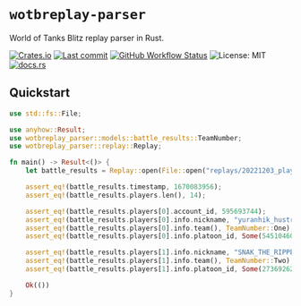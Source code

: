# `wotbreplay-parser`

World of Tanks Blitz replay parser in Rust.

[![Crates.io](https://img.shields.io/crates/v/wotbreplay-parser)](https://crates.io/crates/wotbreplay-parser)
[![Last commit](https://img.shields.io/github/last-commit/eigenein/wotbreplay-parser)](https://github.com/eigenein/wotbreplay-parser/commits/main)
[![GitHub Workflow Status](https://img.shields.io/github/actions/workflow/status/eigenein/wotbreplay-parser/check.yaml)](https://github.com/eigenein/wotbreplay-parser/actions)
![License: MIT](https://img.shields.io/crates/l/wotbreplay-parser)
[![docs.rs](https://img.shields.io/docsrs/wotbreplay-parser)](https://docs.rs/wotbreplay-parser)

## Quickstart

```rust
use std::fs::File;

use anyhow::Result;
use wotbreplay_parser::models::battle_results::TeamNumber;
use wotbreplay_parser::replay::Replay;

fn main() -> Result<()> {
    let battle_results = Replay::open(File::open("replays/20221203_player_results.wotbreplay")?)?.read_battle_results()?;

    assert_eq!(battle_results.timestamp, 1670083956);
    assert_eq!(battle_results.players.len(), 14);

    assert_eq!(battle_results.players[0].account_id, 595693744);
    assert_eq!(battle_results.players[0].info.nickname, "yuranhik_hustriy26");
    assert_eq!(battle_results.players[0].info.team(), TeamNumber::One);
    assert_eq!(battle_results.players[0].info.platoon_id, Some(545104609));

    assert_eq!(battle_results.players[1].info.nickname, "SNAK_THE_RIPPER");
    assert_eq!(battle_results.players[1].info.team(), TeamNumber::Two);
    assert_eq!(battle_results.players[1].info.platoon_id, Some(273692628));

    Ok(())
}
```

